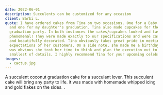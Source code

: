 ```yaml
---
date: 2022-06-01
description: Succulents can be customized for any occasion
client: Barbi L.
quote: I have ordered cakes from Tina on two occasions. One for a Baby Shower
  and one for my daughter's graduation. Tina also made cupcakes for the
  graduation party. In both instances the cakes/cupcakes looked and tasted
  phenomenal! They were made exactly to our specifications and were carefully
  and beautifully decorated. Tina obviously takes great pride in meeting the
  expectations of her customers. On a side note, she made me a birthday cake. It
  was obvious she took her time to think and plan the execution out to the
  smallest of details. I highly recommend Tina for your upcoming celebration.
images:
  - cactus.jpg
---
```


A succulent coconut graduation cake for a succulant lover. This succulent cake will bring any party to life. It was made with homemade whipped icing and gold flakes on the sides. .
